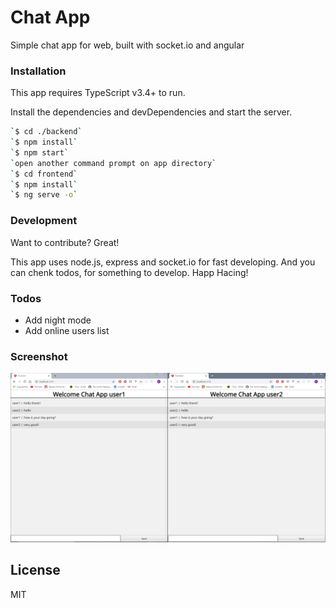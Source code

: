 # Chat App 
Simple chat app for web, built with socket.io and angular

### Installation
This app requires TypeScript v3.4+ to run.

Install the dependencies and devDependencies and start the server.

```sh
`$ cd ./backend`
`$ npm install` 
`$ npm start` 
`open another command prompt on app directory`
`$ cd frontend` 
`$ npm install` 
`$ ng serve -o` 
```

### Development

Want to contribute? Great!

This app uses node.js, express and socket.io for fast developing.
And you can chenk todos, for something to develop.
Happ Hacing!

### Todos

- Add night mode
- Add online users list

### Screenshot

![](readme.png)

License
----

MIT
